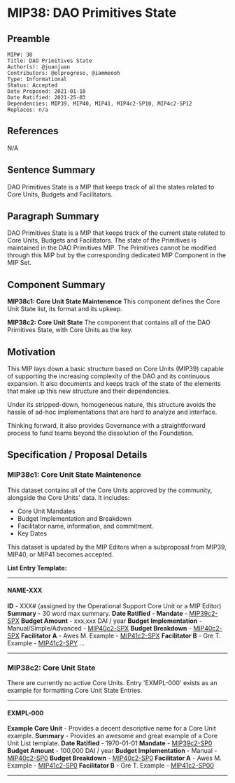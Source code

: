 # MIP38: DAO Primitives State

## Preamble
```
MIP#: 38
Title: DAO Primitives State
Author(s): @juanjuan
Contributors: @elprogreso, @iammeeoh
Type: Informational
Status: Accepted
Date Proposed: 2021-01-18
Date Ratified: 2021-25-03
Dependencies: MIP39, MIP40, MIP41, MIP4c2-SP10, MIP4c2-SP12
Replaces: n/a
```

## References

N/A

## Sentence Summary

DAO Primitives State is a MIP that keeps track of all the states related to Core Units, Budgets and Facilitators.

## Paragraph Summary

DAO Primitives State is a MIP that keeps track of the current state related to Core Units, Budgets and Facilitators. The state of the Primitives is maintained in the DAO Primitives MIP. The Primitives cannot be modified through this MIP but by the corresponding dedicated MIP Component in the MIP Set.

## Component Summary

**MIP38c1: Core Unit State Maintenence**
This component defines the Core Unit State list, its format and its upkeep.

**MIP38c2: Core Unit State**
The component that contains all of the DAO Primitives State, with Core Units as the key.

## Motivation

This MIP lays down a basic structure based on Core Units (MIP39) capable of supporting the increasing complexity of the DAO and its continuous expansion. It also documents and keeps track of the state of the elements that make up this new structure and their dependencies.

Under its stripped-down, homogeneous nature, this structure avoids the hassle of ad-hoc implementations that are hard to analyze and interface.

Thinking forward, it also provides Governance with a straightforward process to fund teams beyond the dissolution of the Foundation.

## Specification / Proposal Details

### MIP38c1: Core Unit State Maintenence

This dataset contains all of the Core Units approved by the community, alongside the Core Units' data. It includes:
- Core Unit Mandates
- Budget Implementation and Breakdown
- Facilitator name, information, and commitment.
- Key Dates

This dataset is updated by the MIP Editors when a subproposal from MIP39, MIP40, or MIP41 becomes accepted.


**List Entry Template:**

---

#### NAME-XXX
**ID** - XXX# (assigned by the Operational Support Core Unit or a MIP Editor)
**Summary** - 30 word max summary.
**Date Ratified** - <date ratified>
**Mandate** - [MIP39c2-SPX](link)
**Budget Amount** - xxx,xxx DAI / year
**Budget Implementation** - Manual/Simple/Advanced - [MIP40c2-SPX](link)
**Budget Breakdown** - [MIP40c2-SPX](example.com/budget_implementation)
**Facilitator A** - Awes M. Example - [MIP41c2-SPX](link)
**Facilitator B** - Gre T. Example - [MIP41c2-SPY](link)
...

---

### MIP38c2: Core Unit State

There are currently no active Core Units. Entry 'EXMPL-000' exists as an example for formatting Core Unit State Entries.

---

#### EXMPL-000
**Example Core Unit** - Provides a decent descriptive name for a Core Unit example.
**Summary** - Provides an awesome and great example of a Core Unit List template.
**Date Ratified** -  1970-01-01
**Mandate** - [MIP39c2-SP0](example.com/mandate)
**Budget Amount** - 100,000 DAI / year
**Budget Implementation** - Manual - [MIP40c2-SP0](example.com/budget_implementation)
**Budget Breakdown** - [MIP40c2-SP0](example.com/budget_implementation)
**Facilitator A** - Awes M. Example - [MIP41c2-SP0](example.com/commitment_A)
**Facilitator B** - Gre T. Example - [MIP41c2-SP00](example.com/commitment_A)

---
